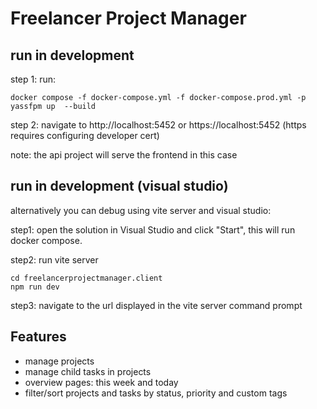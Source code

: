 # Freelancer Project Manager



## run in development
step 1: run:

```
docker compose -f docker-compose.yml -f docker-compose.prod.yml -p yassfpm up  --build
```

step 2: navigate to http://localhost:5452 or https://localhost:5452 (https requires configuring developer cert)

note: the api project will serve the frontend in this case

## run in development (visual studio)
alternatively you can debug using vite server and visual studio:

step1: open the solution in Visual Studio and click "Start", this will run docker compose.

step2: run vite server
```
cd freelancerprojectmanager.client
npm run dev
```
step3: navigate to the url displayed in the vite server command prompt


## Features
- manage projects
- manage child tasks in projects
- overview pages: this week and today
- filter/sort projects and tasks by status, priority and custom tags

